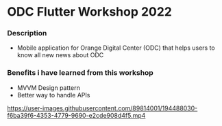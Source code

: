 # ODC Flutter Workshop 2022

### Description

* Mobile application for Orange Digital Center (ODC) that helps users to know all new news about ODC


### Benefits i have learned from this workshop

* MVVM Design pattern
* Better way to handle APIs


https://user-images.githubusercontent.com/89814001/194488030-f6ba39f6-4353-4779-9690-e2cde908d4f5.mp4

